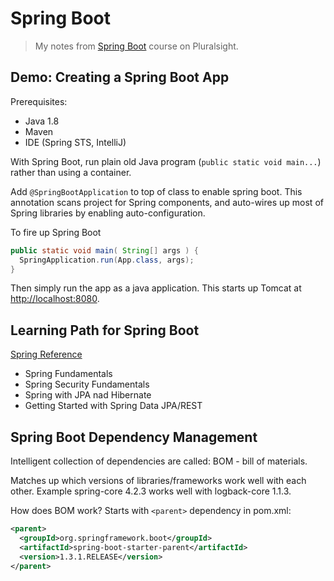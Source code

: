 # Spring Boot

> My notes from [Spring Boot](https://app.pluralsight.com/library/courses/spring-boot-first-application/description) course on Pluralsight.

## Demo: Creating a Spring Boot App

Prerequisites:

- Java 1.8
- Maven
- IDE (Spring STS, IntelliJ)

With Spring Boot, run plain old Java program (`public static void main...`) rather than using a container.

Add `@SpringBootApplication` to top of class to enable spring boot. This annotation scans project for Spring components, and auto-wires up most of Spring libraries by enabling auto-configuration.

To fire up Spring Boot

```java
public static void main( String[] args ) {
  SpringApplication.run(App.class, args);
}
```

Then simply run the app as a java application. This starts up Tomcat at [http://localhost:8080](http://localhost:8080).

## Learning Path for Spring Boot

[Spring Reference](http://spring.io)

* Spring Fundamentals
* Spring Security Fundamentals
* Spring with JPA nad Hibernate
* Getting Started with Spring Data JPA/REST

## Spring Boot Dependency Management

Intelligent collection of dependencies are called: BOM - bill of materials.

Matches up which versions of libraries/frameworks work well with each other. Example spring-core 4.2.3 works well with logback-core 1.1.3.

How does BOM work? Starts with `<parent>` dependency in pom.xml:

```xml
<parent>
  <groupId>org.springframework.boot</groupId>
  <artifactId>spring-boot-starter-parent</artifactId>
  <version>1.3.1.RELEASE</version>
</parent>
```
